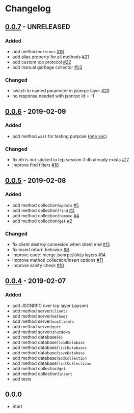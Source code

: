 # Changelog

## [0.0.7](https://github.com/sloki-project/sloki/milestone/5) - UNRELEASED

### Added
* add method `versions` [#19](https://github.com/sloki-project/sloki/issues/19)
* add alias property for all methods [#21](https://github.com/sloki-project/sloki/issues/21)
* add custom tcp protocol [#22](https://github.com/sloki-project/sloki/issues/22)
* add manual garbage collector [#23](https://github.com/sloki-project/sloki/issues/23)

### Changed
* switch to named parameter in jsonrpc layer [#20](https://github.com/sloki-project/sloki/issues/20)
* no response needed with jsonrpc id = -1


## [0.0.6](https://github.com/sloki-project/sloki/milestone/4) - 2019-02-09

### Added
* add method `wait` for testing purpose [(one sec)](https://github.com/sloki-project/sloki/commit/80c51ac81d18e18794f1782486aec9d8b4166c55)

### Changed
* fix db is not sticked to tcp session if db already exists [#17](https://github.com/sloki-project/sloki/issues/17)
* improve find filters [#18](https://github.com/sloki-project/sloki/issues/18)



## [0.0.5](https://github.com/sloki-project/sloki/milestone/3) - 2019-02-08

### Added
* add method collection/`update` [#5](https://github.com/sloki-project/sloki/issues/5)
* add method collection/`find` [#3](https://github.com/sloki-project/sloki/issues/3)
* add method collection/`remove` [#4](https://github.com/sloki-project/sloki/issues/4)
* add method collection/`get` [#2](https://github.com/sloki-project/sloki/issues/2)

### Changed
* fix client destroy connexion when client end [#15](https://github.com/sloki-project/sloki/issues/15)
* fix insert return behavior [#9](https://github.com/sloki-project/sloki/issues/9)
* improve code: merge jsonrpc/lokijs layers [#14](https://github.com/sloki-project/sloki/issues/14)
* improve method collection/insert options [#11](https://github.com/sloki-project/sloki/issues/11)
* improve sanity check [#10](https://github.com/sloki-project/sloki/issues/10)



## [0.0.4](https://github.com/sloki-project/sloki/milestone/2) - 2019-02-07

### Added
* add JSONRPC over tcp layer (jayson)
* add method server/`clients`
* add method server/`methods`
* add method server/`maxClients`
* add method server/`quit`
* add method server/`shutdown`
* add method database/`db`
* add method database/`loadDatabase`
* add method database/`listDatabases`
* add method database/`saveDatabase`
* add method database/`addCollection`
* add method database/`listCollections`
* add method collection/`get`
* add method collection/`insert`
* add tests



## 0.0.0

* Start
